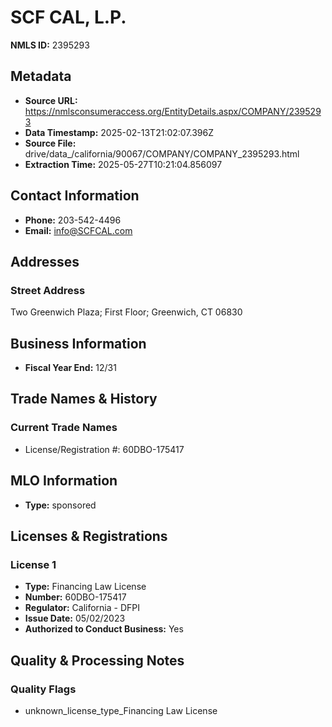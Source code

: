 # SCF CAL, L.P.

**NMLS ID:** 2395293

## Metadata
- **Source URL:** https://nmlsconsumeraccess.org/EntityDetails.aspx/COMPANY/2395293
- **Data Timestamp:** 2025-02-13T21:02:07.396Z
- **Source File:** drive/data_/california/90067/COMPANY/COMPANY_2395293.html
- **Extraction Time:** 2025-05-27T10:21:04.856097

## Contact Information
- **Phone:** 203-542-4496
- **Email:** info@SCFCAL.com

## Addresses
### Street Address
Two Greenwich Plaza; First Floor; Greenwich, CT 06830

## Business Information
- **Fiscal Year End:** 12/31

## Trade Names & History
### Current Trade Names
- License/Registration #: 60DBO-175417

## MLO Information
- **Type:** sponsored

## Licenses & Registrations

### License 1
- **Type:** Financing Law License
- **Number:** 60DBO-175417
- **Regulator:** California - DFPI
- **Issue Date:** 05/02/2023
- **Authorized to Conduct Business:** Yes

## Quality & Processing Notes
### Quality Flags
- unknown_license_type_Financing Law License
